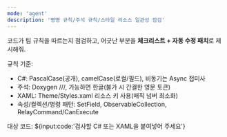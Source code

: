 ```yaml
---
mode: 'agent'
description: '명명 규칙/주석 규칙/스타일 리소스 일관성 점검'
---
```


코드가 팀 규칙을 따르는지 점검하고, 어긋난 부분을 **체크리스트 + 자동 수정 패치**로 제시해줘.

규칙 기준:
- C#: PascalCase(공개), camelCase(로컬/필드), 비동기는 Async 접미사
- 주석: Doxygen ///, 가능하면 한글(불가 시 간결한 영문 토큰)
- XAML: Theme/Styles.xaml 리소스 키 사용(매직 넘버 최소화)
- 속성/컬렉션/명령 패턴: SetField, ObservableCollection, RelayCommand/CanExecute

대상 코드:
${input:code:'검사할 C# 또는 XAML을 붙여넣어 주세요'}
